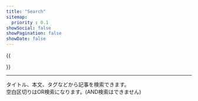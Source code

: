 ```yaml
---
title: "Search"
sitemap:
  priority : 0.1
showSocial: false
showPagination: false
showDate: false
---
```


{{<search>}}

----

タイトル、本文、タグなどから記事を検索できます。  
空白区切りはOR検索になります。(AND検索はできません)
